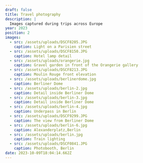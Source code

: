 ```yaml
---
draft: false
title: Travel photography
description: |
  Images captured during trips across Europe
year: 2023
position: 2
images:
  - src: /assets/uploads/DSCF8205.JPG
    caption: Light on a Parisien street
  - src: /assets/uploads/DSCF8150.JPG
    caption: Hotel lamp detail
  - src: /assets/uploads/orangerie.jpg
    caption: Gravel garden in front of the Orangerie gallery
  - src: /assets/uploads/DSCF8213.JPG
    caption: Moulin Rouge front elevation
  - src: /assets/uploads/berlinerdome.jpg
    caption: Berliner Dome
  - src: /assets/uploads/berlin-2.jpg
    caption: Detail inside Berliner Dome
  - src: /assets/uploads/berlin-3.jpg
    caption: Detail inside Berliner Dome
  - src: /assets/uploads/berlin-4.jpg
    caption: Underpass in Berlin
  - src: /assets/uploads/DSCF9299.JPG
    caption: The view from Berliner Dome  
  - src: /assets/uploads/berlin-6.jpg
    caption: Alexanderplatz,Berlin
  - src: /assets/uploads/berlin.jpg
    caption: Train lighting  
  - src: /assets/uploads/DSCF0841.JPG
    caption: Photobooth, Berlin
date: 2023-10-09T18:04:14.662Z
---
```

